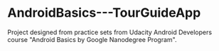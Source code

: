 # AndroidBasics---TourGuideApp
 Project designed from practice sets from Udacity Android Developers course "Android Basics by Google Nanodegree Program".
